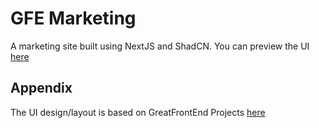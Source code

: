 # GFE Marketing

A marketing site built using NextJS and ShadCN. You can preview the UI [here](https://felixfirefighter-gfe-marketing.vercel.app/)

## Appendix

The UI design/layout is based on GreatFrontEnd Projects [here](https://www.greatfrontend.com/projects/challenges/marketing-website)
